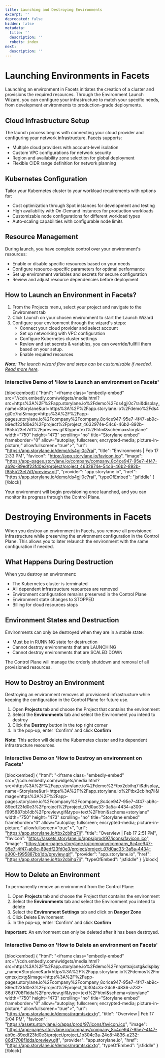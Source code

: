 ```yaml
---
title: Launching and Destroying Environments
excerpt: ''
deprecated: false
hidden: false
metadata:
  title: ''
  description: ''
  robots: index
next:
  description: ''
---
```

# Launching Environments in Facets

Launching an environment in Facets initiates the creation of a cluster and provisions the required resources. Through the Environment Launch Wizard, you can configure your infrastructure to match your specific needs, from development environments to production-grade deployments.

## Cloud Infrastructure Setup

The launch process begins with connecting your cloud provider and configuring your network infrastructure. Facets supports:

- Multiple cloud providers with account-level isolation
- Custom VPC configurations for network security
- Region and availability zone selection for global deployment
- Flexible CIDR range definition for network planning

## Kubernetes Configuration

Tailor your Kubernetes cluster to your workload requirements with options for:

- Cost optimization through Spot instances for development and testing
- High availability with On-Demand instances for production workloads
- Customizable node configurations for different workload types
- Auto-scaling capabilities with configurable node limits

## Resource Management

During launch, you have complete control over your environment's resources:

- Enable or disable specific resources based on your needs
- Configure resource-specific parameters for optimal performance
- Set up environment variables and secrets for secure configuration
- Review and adjust resource dependencies before deployment

## How to Launch an Environment in Facets?

1. From the Projects menu, select your project and navigate to the Environment tab
2. Click Launch on your chosen environment to start the Launch Wizard
3. Configure your environment through the wizard's steps:
   - Connect your cloud provider and select account
   - Set up networking with VPC configuration
   - Configure Kubernetes cluster settings
   - Review and set secrets & variables, you can override/fullfill them based on your setup.
   - Enable required resources

_**Note:** The launch wizard flow and steps can be customisable if needed. [Read more here](https://readme.facets.cloud/docs/modular-launch-wizard)._

### Interactive Demo of 'How to Launch an environment on Facets'

[block:embed]
{
  "html": "<iframe class=\"embedly-embed\" src=\"//cdn.embedly.com/widgets/media.html?src=https%3A%2F%2Fapp.storylane.io%2Fdemo%2Fds4gji0c7rai&display_name=Storylane&url=https%3A%2F%2Fapp.storylane.io%2Fdemo%2Fds4gji0c7rai&image=https%3A%2F%2Fapp-pages.storylane.io%2Fcompany%2Fcompany_8c4ce947-95e7-4f47-ab9c-89edf23fd0e3%2Fproject%2Fproject_4632974e-54c6-46b2-892b-f855b23ef7d1%2Fpreview.gif&type=text%2Fhtml&schema=storylane\" width=\"750\" height=\"473\" scrolling=\"no\" title=\"Storylane embed\" frameborder=\"0\" allow=\"autoplay; fullscreen; encrypted-media; picture-in-picture;\" allowfullscreen=\"true\"></iframe>",
  "url": "https://app.storylane.io/demo/ds4gji0c7rai",
  "title": "Environments | Feb 17 2:33 PM",
  "favicon": "https://app.storylane.io/favicon.ico",
  "image": "https://app-pages.storylane.io/company/company_8c4ce947-95e7-4f47-ab9c-89edf23fd0e3/project/project_4632974e-54c6-46b2-892b-f855b23ef7d1/preview.gif",
  "provider": "app.storylane.io",
  "href": "https://app.storylane.io/demo/ds4gji0c7rai",
  "typeOfEmbed": "jsfiddle"
}
[/block]


Your environment will begin provisioning once launched, and you can monitor its progress through the Control Plane.

# Destroying Environments in Facets

When you destroy an environment in Facets, you remove all provisioned infrastructure while preserving the environment configuration in the Control Plane. This allows you to later relaunch the environment with the same configuration if needed.

## What Happens During Destruction

When you destroy an environment:

- The Kubernetes cluster is terminated
- All dependent infrastructure resources are removed
- Environment configuration remains preserved in the Control Plane
- Environment state changes to STOPPED
- Billing for cloud resources stops

## Environment States and Destruction

Environments can only be destroyed when they are in a stable state:

- Must be in RUNNING state for destruction
- Cannot destroy environments that are LAUNCHING
- Cannot destroy environments that are SCALED DOWN

The Control Plane will manage the orderly shutdown and removal of all provisioned resources.

## How to Destroy an Environment

Destroying an environment removes all provisioned infrastructure while keeping the configuration in the Control Plane for future use.

1. Open **Projects** tab and choose the Project that contains the environment
2. Select the **Environments** tab and select the Environment you intend to destroy
3. Click the **Destroy** button in the top right corner
4. In the pop-up, enter 'Confirm' and click **Confirm**

**Note:** This action will delete the Kubernetes cluster and its dependent infrastructure resources.

### Interactive Demo on 'How to Destroy an environment on Facets'

[block:embed]
{
  "html": "<iframe class=\"embedly-embed\" src=\"//cdn.embedly.com/widgets/media.html?src=https%3A%2F%2Fapp.storylane.io%2Fdemo%2Ftbx2cbihq7ii&display_name=Storylane&url=https%3A%2F%2Fapp.storylane.io%2Ftbx2cbihq7ii&image=https%3A%2F%2Fapp-pages.storylane.io%2Fcompany%2Fcompany_8c4ce947-95e7-4f47-ab9c-89edf23fd0e3%2Fproject%2Fproject_07d0ac33-3a5a-4434-a300-f995887bb1db%2Fpreview.gif&type=text%2Fhtml&schema=storylane\" width=\"750\" height=\"473\" scrolling=\"no\" title=\"Storylane embed\" frameborder=\"0\" allow=\"autoplay; fullscreen; encrypted-media; picture-in-picture;\" allowfullscreen=\"true\"></iframe>",
  "url": "https://app.storylane.io/tbx2cbihq7ii",
  "title": "Overview | Feb 17 2:51 PM",
  "favicon": "https://assets.storylane.io/apps/prod/97/icons/favicon.ico",
  "image": "https://app-pages.storylane.io/company/company_8c4ce947-95e7-4f47-ab9c-89edf23fd0e3/project/project_07d0ac33-3a5a-4434-a300-f995887bb1db/preview.gif",
  "provider": "app.storylane.io",
  "href": "https://app.storylane.io/tbx2cbihq7ii",
  "typeOfEmbed": "jsfiddle"
}
[/block]


## How to Delete an Environment

To permanently remove an environment from the Control Plane:

1. Open **Projects** tab and choose the Project that contains the environment
2. Select the **Environments** tab and select the Environment you intend to delete
3. Select the **Environment Settings** tab and click on **Danger Zone**
4. Click Delete Environment
5. In the pop-up, enter 'Confirm' and click **Confirm**

**Important:** An environment can only be deleted after it has been destroyed.

### Interactive Demo on 'How to Delete an environment on Facets'

[block:embed]
{
  "html": "<iframe class=\"embedly-embed\" src=\"//cdn.embedly.com/widgets/media.html?src=https%3A%2F%2Fapp.storylane.io%2Fdemo%2Fnrqmtsxjcxtg&display_name=Storylane&url=https%3A%2F%2Fapp.storylane.io%2Fdemos%2Fnrqmtsxjcxtg&image=https%3A%2F%2Fapp-pages.storylane.io%2Fcompany%2Fcompany_8c4ce947-95e7-4f47-ab9c-89edf23fd0e3%2Fproject%2Fproject_1b304c3a-24c8-4836-a232-86d7708f1dda%2Fpreview.gif&type=text%2Fhtml&schema=storylane\" width=\"750\" height=\"473\" scrolling=\"no\" title=\"Storylane embed\" frameborder=\"0\" allow=\"autoplay; fullscreen; encrypted-media; picture-in-picture;\" allowfullscreen=\"true\"></iframe>",
  "url": "https://app.storylane.io/demos/nrqmtsxjcxtg",
  "title": "Overview | Feb 17 3:04 PM",
  "favicon": "https://assets.storylane.io/apps/prod/97/icons/favicon.ico",
  "image": "https://app-pages.storylane.io/company/company_8c4ce947-95e7-4f47-ab9c-89edf23fd0e3/project/project_1b304c3a-24c8-4836-a232-86d7708f1dda/preview.gif",
  "provider": "app.storylane.io",
  "href": "https://app.storylane.io/demos/nrqmtsxjcxtg",
  "typeOfEmbed": "jsfiddle"
}
[/block]
